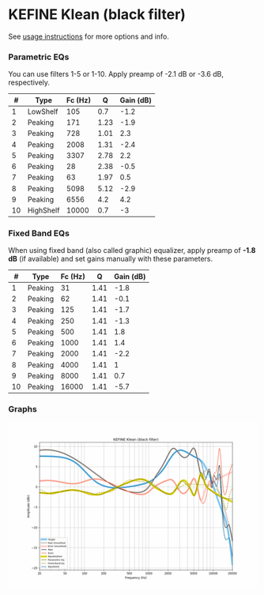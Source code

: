 # KEFINE Klean (black filter)
See [usage instructions](https://github.com/jaakkopasanen/AutoEq#usage) for more options and info.

### Parametric EQs
You can use filters 1-5 or 1-10. Apply preamp of -2.1 dB or -3.6 dB, respectively.

|   # | Type      |   Fc (Hz) |    Q |   Gain (dB) |
|-----|-----------|-----------|------|-------------|
|   1 | LowShelf  |       105 | 0.7  |        -1.2 |
|   2 | Peaking   |       171 | 1.23 |        -1.9 |
|   3 | Peaking   |       728 | 1.01 |         2.3 |
|   4 | Peaking   |      2008 | 1.31 |        -2.4 |
|   5 | Peaking   |      3307 | 2.78 |         2.2 |
|   6 | Peaking   |        28 | 2.38 |        -0.5 |
|   7 | Peaking   |        63 | 1.97 |         0.5 |
|   8 | Peaking   |      5098 | 5.12 |        -2.9 |
|   9 | Peaking   |      6556 | 4.2  |         4.2 |
|  10 | HighShelf |     10000 | 0.7  |        -3   |

### Fixed Band EQs
When using fixed band (also called graphic) equalizer, apply preamp of **-1.8 dB** (if available) and set gains manually with these parameters.

|   # | Type    |   Fc (Hz) |    Q |   Gain (dB) |
|-----|---------|-----------|------|-------------|
|   1 | Peaking |        31 | 1.41 |        -1.8 |
|   2 | Peaking |        62 | 1.41 |        -0.1 |
|   3 | Peaking |       125 | 1.41 |        -1.7 |
|   4 | Peaking |       250 | 1.41 |        -1.3 |
|   5 | Peaking |       500 | 1.41 |         1.8 |
|   6 | Peaking |      1000 | 1.41 |         1.4 |
|   7 | Peaking |      2000 | 1.41 |        -2.2 |
|   8 | Peaking |      4000 | 1.41 |         1   |
|   9 | Peaking |      8000 | 1.41 |         0.7 |
|  10 | Peaking |     16000 | 1.41 |        -5.7 |

### Graphs
![](./KEFINE%20Klean%20(black%20filter).png)
